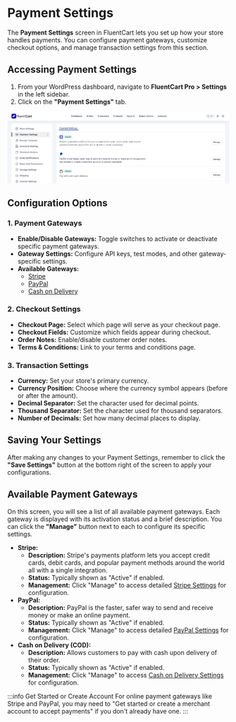 # Payment Settings

The **Payment Settings** screen in FluentCart lets you set up how your store handles payments. You can configure payment gateways, customize checkout options, and manage transaction settings from this section.


## Accessing Payment Settings

1.  From your WordPress dashboard, navigate to **FluentCart Pro > Settings** in the left sidebar.
2.  Click on the **"Payment Settings"** tab.

![Screenshot of Payment Settings Tab](/guide/public/images/settings-configuration/payment-settings/payment-settings.png)

## Configuration Options

### 1. Payment Gateways

* **Enable/Disable Gateways:** Toggle switches to activate or deactivate specific payment gateways.
* **Gateway Settings:** Configure API keys, test modes, and other gateway-specific settings.
* **Available Gateways:**
    * [Stripe](/guide/payments-checkout/connecting-payment-gateways/stripe-settings)
    * [PayPal](/guide/payments-checkout/connecting-payment-gateways/paypal-settings.md)
    * [Cash on Delivery](/guide/payments-checkout/connecting-payment-gateways/cash-on-delivery-settings.md)

### 2. Checkout Settings

* **Checkout Page:** Select which page will serve as your checkout page.
* **Checkout Fields:** Customize which fields appear during checkout.
* **Order Notes:** Enable/disable customer order notes.
* **Terms & Conditions:** Link to your terms and conditions page.

### 3. Transaction Settings

* **Currency:** Set your store's primary currency.
* **Currency Position:** Choose where the currency symbol appears (before or after the amount).
* **Decimal Separator:** Set the character used for decimal points.
* **Thousand Separator:** Set the character used for thousand separators.
* **Number of Decimals:** Set how many decimal places to display.

## Saving Your Settings

After making any changes to your Payment Settings, remember to click the **"Save Settings"** button at the bottom right of the screen to apply your configurations.

## Available Payment Gateways

On this screen, you will see a list of all available payment gateways. Each gateway is displayed with its activation status and a brief description. You can click the **"Manage"** button next to each to configure its specific settings. 

* **Stripe:** 
    * **Description:** Stripe's payments platform lets you accept credit cards, debit cards, and popular payment methods around the world all with a single integration. 
    * **Status:** Typically shown as "Active" if enabled. 
    * **Management:** Click "Manage" to access detailed [Stripe Settings](/payments-checkout/connecting-payment-gateways/stripe-settings) for configuration. 
* **PayPal:** 
    * **Description:** PayPal is the faster, safer way to send and receive money or make an online payment. 
    * **Status:** Typically shown as "Active" if enabled. 
    * **Management:** Click "Manage" to access detailed [PayPal Settings](/guide/payments-checkout/connecting-payment-gateways/paypal-settings) for configuration. 
* **Cash on Delivery (COD):** 
    * **Description:** Allows customers to pay with cash upon delivery of their order. 
    * **Status:** Typically shown as "Active" if enabled. 
    * **Management:** Click "Manage" to access [Cash on Delivery Settings](/guide/payments-checkout/connecting-payment-gateways/cash-on-delivery-settings) for configuration. 

:::info Get Started or Create Account
For online payment gateways like Stripe and PayPal, you may need to "Get started or create a merchant account to accept payments" if you don't already have one. 
:::

